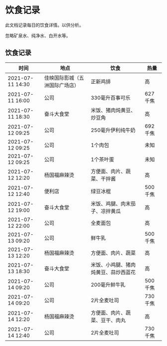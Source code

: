 # 饮食记录

此文档记录每日的饮食详情。以供分析。

忽略矿泉水、纯净水、白开水等。

## 饮食记录

| 时间 | 地点 | 饮食 | 热量 |
| - | - | - | - |
| 2021-07-11 14:30 | 佳映国际影城（五洲国际广场店） | 正新鸡排 | 高 |
| 2021-07-11 16:00 | 公司 | 330毫升百事可乐 | 627千焦 |
| 2021-07-11 18:30 | 奋斗大食堂 | 米饭、猪肉炖黄豆、炒豆角 | 高 |
| 2021-07-12 09:25 | 公司 | 250毫升伊利纯牛奶 | 692千焦 |
| 2021-07-12 09:25 | 公司 | 1个肉包 | 未知 |
| 2021-07-12 09:25 | 公司 | 1个茶叶蛋 | 未知 |
| 2021-07-12 12:20 | 杨国福麻辣烫 | 方便面、肉片、蔬菜、干拌酱 | 高 |
| 2021-07-12 12:40 | 便利店 | 绿豆冰棍 | 500千焦 | 否 | 是 | 否 |
| 2021-07-12 19:00 | 奋斗大食堂 | 米饭、鸡腿、肉末茄子、凉拌黄瓜 | 高 |
| 2021-07-12 22:00 | 公司 | 全麦面包 | 高 |
| 2021-07-13 09:20 | 公司 | 鲜牛乳 | 500千焦 |
| 2021-07-13 12:20 | 杨国福麻辣烫 | 方便面、肉片、蔬菜 | 高 |
| 2021-07-13 18:30 | 奋斗大食堂 | 米饭、小鸡腿、猪肉炖黄豆、蒜炒西蓝花 | 高 |
| 2021-07-14 09:20 | 公司 | 200毫升鲜牛乳 | 500千焦 |
| 2021-07-14 09:20 | 公司 | 2片全麦吐司 | 730千焦 |
| 2021-07-14 12:20 | 杨国福麻辣烫 | 方便面、肉片、蔬菜、豆干、肉丸 | 高 |
| 2021-07-14 12:40 | 公司 | 2片全麦吐司 | 730千焦 |
